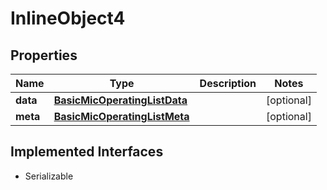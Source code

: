 

# InlineObject4


## Properties

Name | Type | Description | Notes
------------ | ------------- | ------------- | -------------
**data** | [**BasicMicOperatingListData**](BasicMicOperatingListData.md) |  |  [optional]
**meta** | [**BasicMicOperatingListMeta**](BasicMicOperatingListMeta.md) |  |  [optional]


## Implemented Interfaces

* Serializable


